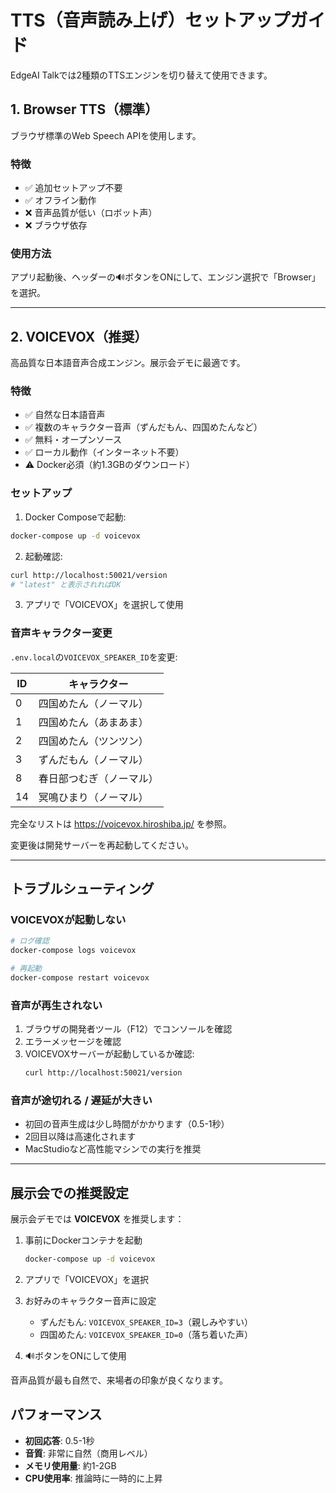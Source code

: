 # TTS（音声読み上げ）セットアップガイド

EdgeAI Talkでは2種類のTTSエンジンを切り替えて使用できます。

## 1. Browser TTS（標準）

ブラウザ標準のWeb Speech APIを使用します。

### 特徴
- ✅ 追加セットアップ不要
- ✅ オフライン動作
- ❌ 音声品質が低い（ロボット声）
- ❌ ブラウザ依存

### 使用方法
アプリ起動後、ヘッダーの🔊ボタンをONにして、エンジン選択で「Browser」を選択。

---

## 2. VOICEVOX（推奨）

高品質な日本語音声合成エンジン。展示会デモに最適です。

### 特徴
- ✅ 自然な日本語音声
- ✅ 複数のキャラクター音声（ずんだもん、四国めたんなど）
- ✅ 無料・オープンソース
- ✅ ローカル動作（インターネット不要）
- ⚠️ Docker必須（約1.3GBのダウンロード）

### セットアップ

1. Docker Composeで起動:
```bash
docker-compose up -d voicevox
```

2. 起動確認:
```bash
curl http://localhost:50021/version
# "latest" と表示されればOK
```

3. アプリで「VOICEVOX」を選択して使用

### 音声キャラクター変更

`.env.local`の`VOICEVOX_SPEAKER_ID`を変更:

| ID | キャラクター |
|----|------------|
| 0  | 四国めたん（ノーマル） |
| 1  | 四国めたん（あまあま） |
| 2  | 四国めたん（ツンツン） |
| 3  | ずんだもん（ノーマル） |
| 8  | 春日部つむぎ（ノーマル） |
| 14 | 冥鳴ひまり（ノーマル） |

完全なリストは https://voicevox.hiroshiba.jp/ を参照。

変更後は開発サーバーを再起動してください。

---

## トラブルシューティング

### VOICEVOXが起動しない

```bash
# ログ確認
docker-compose logs voicevox

# 再起動
docker-compose restart voicevox
```

### 音声が再生されない

1. ブラウザの開発者ツール（F12）でコンソールを確認
2. エラーメッセージを確認
3. VOICEVOXサーバーが起動しているか確認:
   ```bash
   curl http://localhost:50021/version
   ```

### 音声が途切れる / 遅延が大きい

- 初回の音声生成は少し時間がかかります（0.5-1秒）
- 2回目以降は高速化されます
- MacStudioなど高性能マシンでの実行を推奨

---

## 展示会での推奨設定

展示会デモでは **VOICEVOX** を推奨します：

1. 事前にDockerコンテナを起動
   ```bash
   docker-compose up -d voicevox
   ```

2. アプリで「VOICEVOX」を選択

3. お好みのキャラクター音声に設定
   - ずんだもん: `VOICEVOX_SPEAKER_ID=3`（親しみやすい）
   - 四国めたん: `VOICEVOX_SPEAKER_ID=0`（落ち着いた声）

4. 🔊ボタンをONにして使用

音声品質が最も自然で、来場者の印象が良くなります。

## パフォーマンス

- **初回応答**: 0.5-1秒
- **音質**: 非常に自然（商用レベル）
- **メモリ使用量**: 約1-2GB
- **CPU使用率**: 推論時に一時的に上昇

